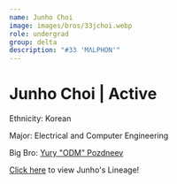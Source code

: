 ```yaml
---
name: Junho Choi
image: images/bros/33jchoi.webp
role: undergrad
group: delta
description: "#33 'MΛLPHON'"
---
```


# Junho Choi | Active
Ethnicity: Korean

Major: Electrical and Computer Engineering

Big Bro: [Yury "ODM" Pozdneev](29ypozdneev)

[Click here](/ujis/5anguyen/) to view Junho's Lineage!